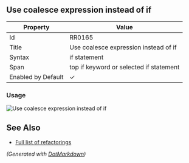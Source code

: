 ## Use coalesce expression instead of if

| Property           | Value                                   |
| ------------------ | --------------------------------------- |
| Id                 | RR0165                                  |
| Title              | Use coalesce expression instead of if   |
| Syntax             | if statement                            |
| Span               | top if keyword or selected if statement |
| Enabled by Default | &#x2713;                                |

### Usage

![Use coalesce expression instead of if](../../images/refactorings/UseCoalesceExpressionInsteadOfIf.png)

## See Also

* [Full list of refactorings](Refactorings.md)


*\(Generated with [DotMarkdown](http://github.com/JosefPihrt/DotMarkdown)\)*